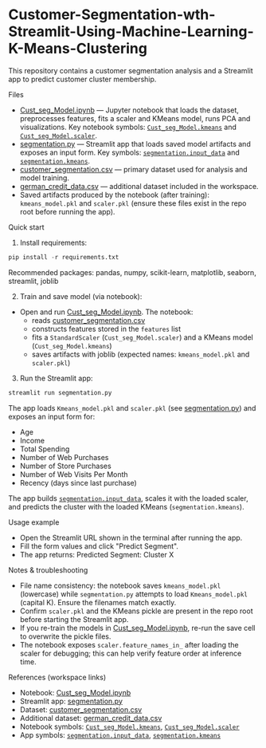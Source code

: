 # Customer-Segmentation-wth-Streamlit-Using-Machine-Learning-K-Means-Clustering

This repository contains a customer segmentation analysis and a Streamlit app to predict customer cluster membership.

Files
- [Cust_seg_Model.ipynb](Cust_seg_Model.ipynb) — Jupyter notebook that loads the dataset, preprocesses features, fits a scaler and KMeans model, runs PCA and visualizations. Key notebook symbols: [`Cust_seg_Model.kmeans`](Cust_seg_Model.ipynb) and [`Cust_seg_Model.scaler`](Cust_seg_Model.ipynb).
- [segmentation.py](segmentation.py) — Streamlit app that loads saved model artifacts and exposes an input form. Key symbols: [`segmentation.input_data`](segmentation.py) and [`segmentation.kmeans`](segmentation.py).
- [customer_segmentation.csv](customer_segmentation.csv) — primary dataset used for analysis and model training.
- [german_credit_data.csv](german_credit_data.csv) — additional dataset included in the workspace.
- Saved artifacts produced by the notebook (after training): `kmeans_model.pkl` and `scaler.pkl` (ensure these files exist in the repo root before running the app).

Quick start

1. Install requirements:
```Python
pip install -r requirements.txt
```
Recommended packages: pandas, numpy, scikit-learn, matplotlib, seaborn, streamlit, joblib

2. Train and save model (via notebook):
- Open and run [Cust_seg_Model.ipynb](Cust_seg_Model.ipynb). The notebook:
  - reads [customer_segmentation.csv](customer_segmentation.csv)
  - constructs features stored in the `features` list
  - fits a `StandardScaler` (`Cust_seg_Model.scaler`) and a KMeans model (`Cust_seg_Model.kmeans`)
  - saves artifacts with joblib (expected names: `kmeans_model.pkl` and `scaler.pkl`)

3. Run the Streamlit app:
```python
streamlit run segmentation.py
```
The app loads `Kmeans_model.pkl` and `scaler.pkl` (see [segmentation.py](segmentation.py)) and exposes an input form for:
- Age
- Income
- Total Spending
- Number of Web Purchases
- Number of Store Purchases
- Number of Web Visits Per Month
- Recency (days since last purchase)

The app builds [`segmentation.input_data`](segmentation.py), scales it with the loaded scaler, and predicts the cluster with the loaded KMeans (`segmentation.kmeans`).

Usage example
- Open the Streamlit URL shown in the terminal after running the app.
- Fill the form values and click "Predict Segment".
- The app returns: Predicted Segment: Cluster X

Notes & troubleshooting
- File name consistency: the notebook saves `kmeans_model.pkl` (lowercase) while `segmentation.py` attempts to load `Kmeans_model.pkl` (capital K). Ensure the filenames match exactly.
- Confirm `scaler.pkl` and the KMeans pickle are present in the repo root before starting the Streamlit app.
- If you re-train the models in [Cust_seg_Model.ipynb](Cust_seg_Model.ipynb), re-run the save cell to overwrite the pickle files.
- The notebook exposes `scaler.feature_names_in_` after loading the scaler for debugging; this can help verify feature order at inference time.

References (workspace links)
- Notebook: [Cust_seg_Model.ipynb](Cust_seg_Model.ipynb)
- Streamlit app: [segmentation.py](segmentation.py)
- Dataset: [customer_segmentation.csv](customer_segmentation.csv)
- Additional dataset: [german_credit_data.csv](german_credit_data.csv)
- Notebook symbols: [`Cust_seg_Model.kmeans`](Cust_seg_Model.ipynb), [`Cust_seg_Model.scaler`](Cust_seg_Model.ipynb)
- App symbols: [`segmentation.input_data`](segmentation.py), [`segmentation.kmeans`](segmentation.py)
